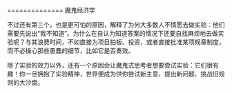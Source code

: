 ============== 魔鬼经济学

不过还有第三个，也是更可怕的原因，解释了为何大多数人不情愿去做实验：他们需要先说出“我不知道”。为什么在自认为知道答案的情况下还要自找麻烦地去做实验呢？与其浪费时间，不如直接为项目拍板、投资，或者直接批准某项规章制度，而不必操心那些愚蠢的细节，比如它是否奏效。

除了实验的效力以外，还有一个原因会让魔鬼式思考者想要尝试实验：它们很有趣！你一旦拥抱了实验精神，世界便成为供你尝试新主意、提出新问题、挑战旧规则的大沙盘。

